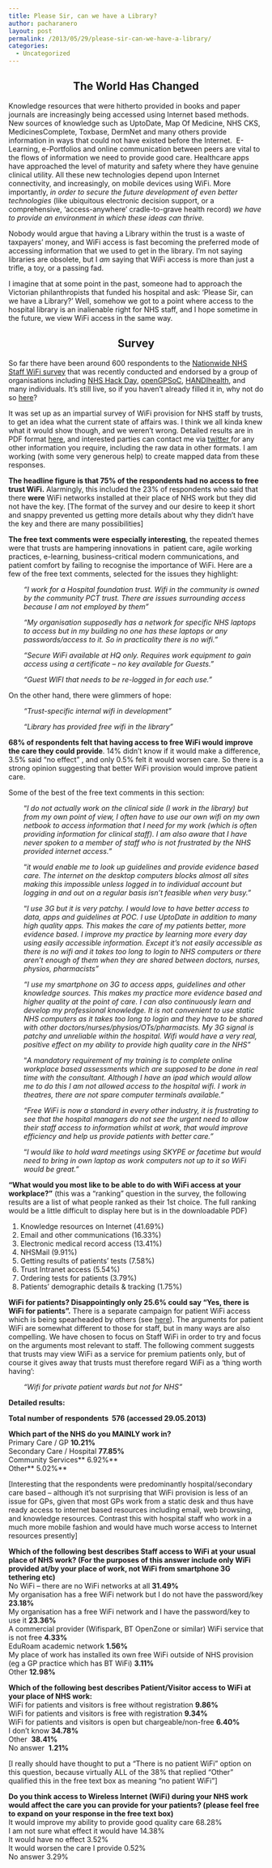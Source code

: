 ```yaml
---
title: Please Sir, can we have a Library?
author: pacharanero
layout: post
permalink: /2013/05/29/please-sir-can-we-have-a-library/
categories:
  - Uncategorized
---
```

<h2 style="text-align: center;">
  <strong>The World Has Changed</strong>
</h2>

Knowledge resources that were hitherto provided in books and paper journals are increasingly being accessed using Internet based methods. New sources of knowledge such as UptoDate, Map Of Medicine, NHS CKS, MedicinesComplete, Toxbase, DermNet and many others provide information in ways that could not have existed before the Internet.  E-Learning, e-Portfolios and online communication between peers are vital to the flows of information we need to provide good care. Healthcare apps have approached the level of maturity and safety where they have genuine clinical utility. All these new technologies depend upon Internet connectivity, and increasingly, on mobile devices using WiFi. More importantly, *in order to secure the future development of even better technologies* (like ubiquitous electronic decision support, or a comprehensive, &#8216;access-anywhere&#8217; cradle-to-grave health record) *we have to provide an environment in which these ideas can thrive.*

Nobody would argue that having a Library within the trust is a waste of taxpayers&#8217; money, and WiFi access is fast becoming the preferred mode of accessing information that we used to get in the library. I&#8217;m not saying libraries are obsolete, but I *am* saying that WiFi access is more than just a trifle, a toy, or a passing fad.

I imagine that at some point in the past, someone had to approach the Victorian philanthropists that funded his hospital and ask: &#8216;Please Sir, can we have a Library?&#8217; Well, somehow we got to a point where access to the hospital library is an inalienable right for NHS staff, and I hope sometime in the future, we view WiFi access in the same way.

<h2 style="text-align: center;">
  Survey
</h2>

So far there have been around 600 respondents to the <a title="http://bawmedical.co.uk/lime/index.php/481147/lang-en" href="http://bawmedical.co.uk/lime/index.php/481147/lang-en" target="_blank">Nationwide NHS Staff WiFi survey</a> that was recently conducted and endorsed by a group of organisations including <a title="http://nhshackday.com/" href="http://nhshackday.com/" target="_blank">NHS Hack Day</a>, <a title="http://www.opengpsoc.org/" href="http://www.opengpsoc.org/" target="_blank">openGPSoC</a>, <a title="http://handihealth.org/" href="http://handihealth.org/" target="_blank">HANDIhealth</a>, and many individuals. It&#8217;s still live, so if you haven&#8217;t already filled it in, why not do so <a title="http://bawmedical.co.uk/lime/index.php/481147/lang-en" href="http://bawmedical.co.uk/lime/index.php/481147/lang-en" target="_blank">here</a>?

It was set up as an impartial survey of WiFi provision for NHS staff by trusts, to get an idea what the current state of affairs was. I think we all kinda knew what it would show though, and we weren&#8217;t wrong. Detailed results are in PDF format <a title="http://www.bawmedical.co.uk/Survey_481147_Nationwide_Survey_of_Wireless_Internet_Access_for_NHS_Staff.pdf" href="http://www.bawmedical.co.uk/Survey_481147_Nationwide_Survey_of_Wireless_Internet_Access_for_NHS_Staff.pdf" target="_blank">here</a>, and interested parties can contact me via <a title="https://twitter.com/@marcus_baw" href="https://twitter.com/@marcus_baw" target="_blank">twitter </a>for any other information you require, including the raw data in other formats. I am working (with some very generous help) to create mapped data from these responses.

**The headline figure is that 75% of the respondents had no access to free trust WiFi.** Alarmingly, this included the 23% of respondents who said that there **were** WiFi networks installed at their place of NHS work but they did not have the key. [The format of the survey and our desire to keep it short and snappy prevented us getting more details about why they didn&#8217;t have the key and there are many possibilities]

**The free text comments were especially interesting**, the repeated themes were that trusts are hampering innovations in  patient care, agile working practices, e-learning, business-critical modern communications, and patient comfort by failing to recognise the importance of WiFi. Here are a few of the free text comments, selected for the issues they highlight:

<p style="text-align: left; padding-left: 30px;">
  <em>&#8220;I work for a Hospital foundation trust. Wifi in the community is owned by the community PCT trust. There are issues surrounding access because I am not employed by them&#8221;</em>
</p>

<p style="padding-left: 30px;">
  <em>&#8220;My organisation supposedly has a network for specific NHS laptops to access but in my building no one has these laptops or any passwords/access to it. So in practicality there is no wifi.&#8221;</em>
</p>

<p style="padding-left: 30px;">
  <em>&#8220;Secure WiFi available at HQ only. Requires work equipment to gain access using a certificate &#8211; no key available for Guests.&#8221;</em>
</p>

<p style="padding-left: 30px;">
  <em>&#8220;Guest WIFI that needs to be re-logged in for each use.&#8221;</em>
</p>

On the other hand, there were glimmers of hope:

<p style="padding-left: 30px;">
  <em>&#8220;Trust-specific internal wifi in development&#8221;</em>
</p>

<p style="padding-left: 30px;">
  <em>&#8220;Library has provided free wifi in the library&#8221;</em>
</p>

**68% of respondents felt that having access to free WiFi would improve the care they could provide**. 14% didn&#8217;t know if it would make a difference, 3.5% said &#8220;no effect&#8221; , and only 0.5% felt it would worsen care. So there is a strong opinion suggesting that better WiFi provision would improve patient care.

Some of the best of the free text comments in this section:

<p style="padding-left: 30px;">
  &#8220;<em>I do not actually work on the clinical side (I work in the library) but from my own point of view, I often have to use our own wifi on my own netbook to access information that I need for my work (which is often providing information for clinical staff). I am also aware that I have never spoken to a member of staff who is not frustrated by the NHS provided internet access.&#8221;</em>
</p>

<p style="padding-left: 30px;">
  &#8220;<em>it would enable me to look up guidelines and provide evidence based care. The internet on the desktop computers blocks almost all sites making this impossible unless logged in to individual account but logging in and out on a regular basis isn&#8217;t feasible when very busy.&#8221;</em>
</p>

<p style="padding-left: 30px;">
  &#8220;<em>I use 3G but it is very patchy. I would love to have better access to data, apps and guidelines at POC. I use UptoDate in addition to many high quality apps. This makes the care of my patients better, more evidence based. I improve my practice by learning more every day using easily accessible information. Except it&#8217;s not easily accessible as there is no wifi and it takes too long to login to NHS computers or there aren&#8217;t enough of them when they are shared between doctors, nurses, physios, pharmacists&#8221;</em>
</p>

<p style="padding-left: 30px;">
  <em>&#8220;I use my smartphone on 3G to access apps, guidelines and other knowledge sources. This makes my practice more evidence based and higher quality at the point of care. I can also continuously learn and develop my professional knowledge. It is not convenient to use static NHS computers as it takes too long to login and they have to be shared with other doctors/nurses/physios/OTs/pharmacists. My 3G signal is patchy and unreliable within the hospital. Wifi would have a very real, positive effect on my ability to provide high quality care in the NHS&#8221;</em>
</p>

<p style="padding-left: 30px;">
  &#8220;<em>A mandatory requirement of my training is to complete online workplace based assessments which are supposed to be done in real time with the consultant. Although I have an ipad which would allow me to do this I am not allowed access to the hospital wifi. I work in theatres, there are not spare computer terminals available.&#8221;</em>
</p>

<p style="padding-left: 30px;">
  <em>&#8220;Free WiFi is now a standard in every other industry, it is frustrating to see that the hospital managers do not see the urgent need to allow their staff access to information whilst at work, that would improve efficiency and help us provide patients with better care.&#8221;</em>
</p>

<p style="padding-left: 30px;">
  &#8220;<em>I would like to hold ward meetings using SKYPE or facetime but would need to bring in own laptop as work computers not up to it so WiFi would be great.&#8221;</em>
</p>

<div>
  <strong>&#8220;What would you most like to be able to do with WiFi access at your workplace?&#8221;</strong> (this was a &#8220;ranking&#8221; question in the survey, the following results are a list of what people ranked as their 1st choice. The full ranking would be a little difficult to display here but is in the downloadable PDF)
</div>

<div>
  <ol>
    <li>
      Knowledge resources on Internet (41.69%)
    </li>
    <li>
      Email and other communications (16.33%)
    </li>
    <li>
      Electronic medical record access (13.41%)
    </li>
    <li>
      NHSMail (9.91%)
    </li>
    <li>
      Getting results of patients&#8217; tests (7.58%)
    </li>
    <li>
      Trust Intranet access (5.54%)
    </li>
    <li>
      Ordering tests for patients (3.79%)
    </li>
    <li>
      Patients&#8217; demographic details & tracking (1.75%)
    </li>
  </ol>
</div>

<div>
  <strong>WiFi for patients? Disappointingly only 25.6% could say &#8220;Yes, there is WiFi for patients&#8221;.</strong> There is a separate campaign for patient WiFi access which is being spearheaded by others (see <a title="http://johnpopham.wordpress.com/2011/07/15/free-wifi-for-hospital-patients-progress-report/" href="http://johnpopham.wordpress.com/2011/07/15/free-wifi-for-hospital-patients-progress-report/" target="_blank">here</a>). The arguments for patient WiFi are somewhat different to those for staff, but in many ways are also compelling. We have chosen to focus on Staff WiFi in order to try and focus on the arguments most relevant to staff. The following comment suggests that trusts may view WiFi as a service for premium patients only, but of course it gives away that trusts must therefore regard WiFi as a &#8216;thing worth having&#8217;:
</div>

<p style="padding-left: 30px;">
  <em>&#8220;Wifi for private patient wards but not for NHS&#8221;</em>
</p>

<div>
  <strong>Detailed results:</strong>
</div>

**Total number of respondents  576 (accessed 29.05.2013)**

**Which part of the NHS do you MAINLY work in?**  
Primary Care / GP **10.21%**  
Secondary Care / Hospital **77.85%**  
Community Services** 6.92%**  
Other** 5.02%**

[Interesting that the respondents were predominantly hospital/secondary care based &#8211; although it&#8217;s not surprising that WiFi provision is less of an issue for GPs, given that most GPs work from a static desk and thus have ready access to internet based resources including email, web browsing, and knowledge resources. Contrast this with hospital staff who work in a much more mobile fashion and would have much worse access to Internet resources presently]

**Which of the following best describes Staff access to WiFi at your usual place of NHS work? (For the purposes of this answer include only WiFi provided at/by your place of work, not WiFi from smartphone 3G tethering etc)**  
No WiFi &#8211; there are no WiFi networks at all **31.49%**  
My organisation has a free WiFi network but I do not have the password/key **23.18%**  
My organisation has a free WiFi network and I have the password/key to use it **23.36%**  
A commercial provider (Wifispark, BT OpenZone or similar) WiFi service that is not free **4.33%**  
EduRoam academic network **1.56%**  
My place of work has installed its own free WiFi outside of NHS provision (eg a GP practice which has BT WiFi) **3.11%**  
Other **12.98%**

**Which of the following best describes Patient/Visitor access to WiFi at your place of NHS work:**  
WiFi for patients and visitors is free without registration **9.86%**  
WiFi for patients and visitors is free with registration **9.34%**  
WiFi for patients and visitors is open but chargeable/non-free **6.40%**  
I don&#8217;t know **34.78%**  
Other  **38.41%**  
No answer  **1.21%**

[I really should have thought to put a &#8220;There is no patient WiFi&#8221; option on this question, because virtually ALL of the 38% that replied &#8220;Other&#8221; qualified this in the free text box as meaning &#8220;no patient WiFi&#8221;]

**Do you think access to Wireless Internet (WiFi) during your NHS work would affect the care you can provide for your patients? (please feel free to expand on your response in the free text box)**  
It would improve my ability to provide good quality care 68.28%  
I am not sure what effect it would have 14.38%  
It would have no effect 3.52%  
It would worsen the care I provide 0.52%  
No answer 3.29%